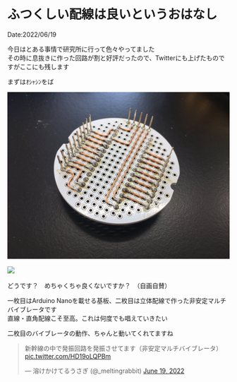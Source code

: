 # ふつくしい配線は良いというおはなし

Date:2022/06/19

今日はとある事情で研究所に行って色々やってました  
その時に息抜きに作った回路が割と好評だったので、Twitterにも上げたものですがここにも残します

まずはｵｼｬｼﾝをば

![](./../../img/FVlu4h7VIAAQq5N.jpeg)  

![](./../../img/IMG_7826.JPG)  

どうです？　めちゃくちゃ良くないですか？　（自画自賛）

一枚目はArduino Nanoを載せる基板、二枚目は立体配線で作った非安定マルチバイブレータです  
直線・直角配線こそ至高。これは何度でも唱えていきたい

二枚目のバイブレータの動作、ちゃんと動いてくれてますね

<blockquote class="twitter-tweet"><p lang="ja" dir="ltr">新幹線の中で発振回路を発振させてます（非安定マルチバイブレータ） <a href="https://t.co/HD19oLQPBm">pic.twitter.com/HD19oLQPBm</a></p>&mdash; 溶けかけてるうさぎ (@_meltingrabbit) <a href="https://twitter.com/_meltingrabbit/status/1538494111967170561?ref_src=twsrc%5Etfw">June 19, 2022</a></blockquote> <script async src="https://platform.twitter.com/widgets.js" charset="utf-8"></script>

